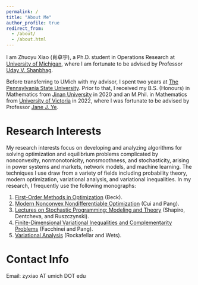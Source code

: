 ```yaml
---
permalink: /
title: "About Me"
author_profile: true
redirect_from: 
  - /about/
  - /about.html
---
```


I am Zhuoyu Xiao (肖卓宇), a Ph.D. student in Operations Research at [University of Michigan](https://umich.edu/), where I am fortunate to be advised by Professor [Uday V. Shanbhag](https://udaybag2.github.io/).  

Before transferring to UMich with my advisor, I spent two years at [The Pennsylvania State University](https://www.psu.edu/). Prior to that, I received my B.S. (Honours) in Mathematics from [Jinan University](https://english.jnu.edu.cn/) in 2020 and an M.Phil. in Mathematics from [University of Victoria](https://www.uvic.ca/) in 2022, where I was fortunate to be advised by Professor [Jane J. Ye](https://web.uvic.ca/~janeye/).


Research Interests
======
My research interests focus on developing and analyzing algorithms for solving optimization and equilibrium problems complicated by nonconvexity, nonmonotonicity, nonsmoothness, and stochasticity, arising in power systems and markets, network models, and machine learning. The techniques I use draw from a variety of fields including probability theory, modern optimization, variational analysis, and variational inequalities. In my research, I frequently use the following monographs:

1. [First-Order Methods in Optimization](https://epubs.siam.org/doi/book/10.1137/1.9781611974997) (Beck).
2. [Modern Nonconvex Nondifferentiable Optimization](https://epubs.siam.org/doi/book/10.1137/1.9781611976748) (Cui and Pang).
3. [Lectures on Stochastic Programming: Modeling and Theory](https://epubs.siam.org/doi/book/10.1137/1.9781611976595) (Shapiro, Dentcheva, and Ruszczynski).
4. [Finite-Dimensional Variational Inequalities and Complementarity Problems](https://link.springer.com/book/10.1007/b97543) (Facchinei and Pang).
5. [Variational Analysis](https://link.springer.com/book/10.1007/978-3-642-02431-3) (Rockafellar and Wets).


Contact Info
======
Email: zyxiao AT umich DOT edu
